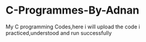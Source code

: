# C-Programmes-By-Adnan
My C programming Codes,here i will upload the code i practiced,understood and run successfully 
